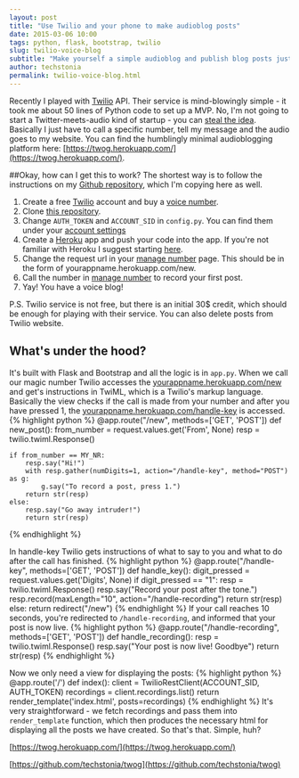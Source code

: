 ```yaml
---
layout: post
title: "Use Twilio and your phone to make audioblog posts"
date: 2015-03-06 10:00
tags: python, flask, bootstrap, twilio
slug: twilio-voice-blog
subtitle: "Make yourself a simple audioblog and publish blog posts just by calling a specific number."
author: techstonia
permalink: twilio-voice-blog.html
---
```


Recently I played with [Twilio](https://www.twilio.com/) API. Their service is mind-blowingly simple - it took me about 50 lines of Python code to set up a MVP. No, I'm not going to start a Twitter-meets-audio kind of startup - you can [steal the idea](http://bubbly.net/). Basically I just have to call a specific number, tell my message and the audio goes to my website. You can find the humblingly minimal audioblogging platform here: [https://twog.herokuapp.com/](https://twog.herokuapp.com/).

##Okay, how can I get this to work? 
The shortest way is to follow the instructions on my [Github repository](https://github.com/techstonia/twog), which I'm copying here as well. 

1. Create a free [Twilio](https://www.twilio.com) account and buy a [voice number](https://www.twilio.com/user/account/phone-numbers/incoming).
2. Clone [this repository](https://github.com/techstonia/twog).
3. Change `AUTH_TOKEN` and `ACCOUNT_SID` in `config.py`. You can find them under your [account settings](https://www.twilio.com/user/account/settings)
4. Create a [Heroku](https://heroku.com) app and push your code into the app. If you're not familiar with Heroku I suggest starting [here](https://devcenter.heroku.com/articles/getting-started-with-python#introduction).
5. Change the request url in your [manage number](https://www.twilio.com/user/account/phone-numbers/incoming) page. This should be in the form of yourappname.herokuapp.com/new.
6. Call the number in [manage number](https://www.twilio.com/user/account/phone-numbers/incoming) to record your first post.
7. Yay! You have a voice blog!

P.S. Twilio service is not free, but there is an initial 30$ credit, which should be enough for playing with their service. You can also delete posts from Twilio website.

## What's under the hood?
It's built with Flask and Bootstrap and all the logic is in `app.py`. When we call our magic number Twilio accesses the [yourappname.herokuapp.com/new](yourappname.herokuapp.com/new) and get's instructions in TwiML, which is a Twilio's markup language. Basically the view checks if the call is made from your number and after you have pressed 1, the [yourappname.herokuapp.com/handle-key](yourappname.herokuapp.com/handle-key) is accessed.
{% highlight python %}
@app.route("/new", methods=['GET', 'POST'])
def new_post():
    from_number = request.values.get('From', None)
    resp = twilio.twiml.Response()

    if from_number == MY_NR:
        resp.say("Hi!")
        with resp.gather(numDigits=1, action="/handle-key", method="POST") as g:
            g.say("To record a post, press 1.")
        return str(resp)
    else:
        resp.say("Go away intruder!")
        return str(resp)
{% endhighlight %}

In handle-key Twilio gets instructions of what to say to you and what to do after the call has finished.
{% highlight python %}
@app.route("/handle-key", methods=['GET', 'POST'])
def handle_key():
    digit_pressed = request.values.get('Digits', None)
    if digit_pressed == "1":
        resp = twilio.twiml.Response()
        resp.say("Record your post after the tone.")
        resp.record(maxLength="10", action="/handle-recording")
        return str(resp)
    else:
        return redirect("/new")
{% endhighlight %}
If your call reaches 10 seconds, you're redirected to `/handle-recording`, and informed that your post is now live.
{% highlight python %}
@app.route("/handle-recording", methods=['GET', 'POST'])
def handle_recording():
    resp = twilio.twiml.Response()
    resp.say("Your post is now live! Goodbye")
    return str(resp)
{% endhighlight %}

Now we only need a view for displaying the posts:
{% highlight python %}
@app.route('/')
def index():
    client = TwilioRestClient(ACCOUNT_SID, AUTH_TOKEN)
    recordings = client.recordings.list()
    return render_template('index.html', posts=recordings)
{% endhighlight %}
It's very straightforward - we fetch recordings and pass them into `render_template` function, which then produces the necessary html for displaying all the posts we have created. So that's that. Simple, huh? 

[https://twog.herokuapp.com/](https://twog.herokuapp.com/)

[https://github.com/techstonia/twog](https://github.com/techstonia/twog)